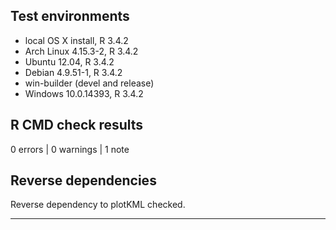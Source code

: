 ## Test environments
* local OS X install, R 3.4.2
* Arch Linux 4.15.3-2, R 3.4.2
* Ubuntu 12.04,  R 3.4.2
* Debian 4.9.51-1, R 3.4.2
* win-builder (devel and release)
* Windows 10.0.14393, R 3.4.2

## R CMD check results

0 errors | 0 warnings | 1 note

## Reverse dependencies

Reverse dependency to plotKML checked.

---
